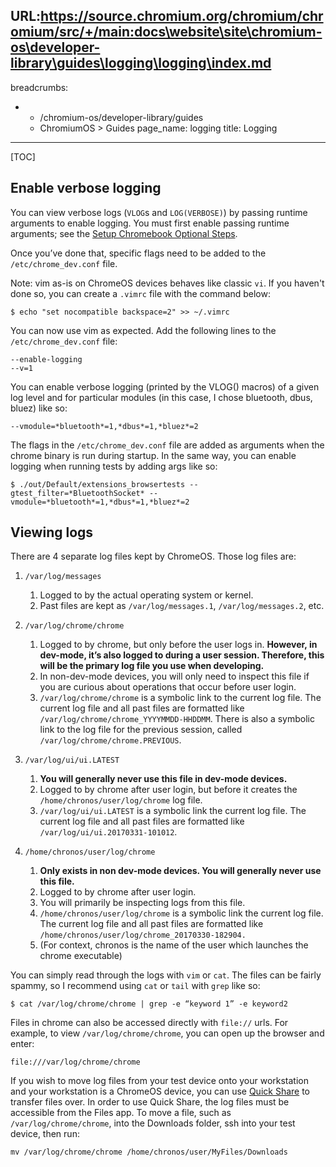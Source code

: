 URL:https://source.chromium.org/chromium/chromium/src/+/main:docs\website\site\chromium-os\developer-library\guides\logging\logging\index.md
---
breadcrumbs:
- - /chromium-os/developer-library/guides
  - ChromiumOS > Guides
page_name: logging
title: Logging
---

[TOC]

## Enable verbose logging

You can view verbose logs (`VLOG`s and `LOG(VERBOSE)`) by passing runtime
arguments to enable logging. You must first enable passing runtime arguments;
see the [Setup Chromebook Optional Steps](/chromium-os/developer-library/getting-started/setup-chromebook/#optional-enable-runtime-argument-passing).

Once you’ve done that, specific flags need to be added to the
`/etc/chrome_dev.conf` file.

Note: vim as-is on ChromeOS devices behaves like classic `vi`. If you haven't
done so, you can create a `.vimrc` file with the command below:

```shell
$ echo "set nocompatible backspace=2" >> ~/.vimrc
```

You can now use vim as expected. Add the following lines to the
`/etc/chrome_dev.conf` file:

```
--enable-logging
--v=1
```

You can enable verbose logging (printed by the VLOG() macros) of a given log
level and for particular modules (in this case, I chose bluetooth, dbus, bluez)
like so:

```
--vmodule=*bluetooth*=1,*dbus*=1,*bluez*=2
```

The flags in the `/etc/chrome_dev.conf` file are added as arguments when the
chrome binary is run during startup. In the same way, you can enable logging
when running tests by adding args
like so:

```shell
$ ./out/Default/extensions_browsertests --gtest_filter=*BluetoothSocket* --vmodule=*bluetooth*=1,*dbus*=1,*bluez*=2
```

## Viewing logs

There are 4 separate log files kept by ChromeOS. Those log files are:

1.  `/var/log/messages`

    1.  Logged to by the actual operating system or kernel.
    2.  Past files are kept as `/var/log/messages.1`, `/var/log/messages.2`,
        etc.

2.  `/var/log/chrome/chrome`

    1.  Logged to by chrome, but only before the user logs in. **However, in
        dev-mode, it’s also logged to during a user session. Therefore, this
        will be the primary log file you use when developing.**
    2.  In non-dev-mode devices, you will only need to inspect this file if you
        are curious about operations that occur before user login.
    3.  `/var/log/chrome/chrome` is a symbolic link to the current log file. The
        current log file and all past files are formatted like
        `/var/log/chrome/chrome_YYYYMMDD-HHDDMM`. There is also a symbolic link
        to the log file for the previous session, called
        `/var/log/chrome/chrome.PREVIOUS`.

3.  `/var/log/ui/ui.LATEST`

    1.  **You will generally never use this file in dev-mode devices.**
    2.  Logged to by chrome after user login, but before it creates the
        `/home/chronos/user/log/chrome` log file.
    3.  `/var/log/ui/ui.LATEST` is a symbolic link the current log file. The
        current log file and all past files are formatted like
        `/var/log/ui/ui.20170331-101012`.

4.  `/home/chronos/user/log/chrome`

    1.  **Only exists in non dev-mode devices. You will generally never use this
        file.**
    2.  Logged to by chrome after user login.
    3.  You will primarily be inspecting logs from this file.
    4.  `/home/chronos/user/log/chrome` is a symbolic link the current log file.
        The current log file and all past files are formatted like
        `/home/chronos/user/log/chrome_20170330-182904.`
    5.  (For context, chronos is the name of the user which launches the chrome
        executable)

You can simply read through the logs with `vim` or `cat`. The files can be
fairly spammy, so I recommend using `cat` or `tail` with `grep` like so:

```shell
$ cat /var/log/chrome/chrome | grep -e “keyword 1” -e keyword2
```

Files in chrome can also be accessed directly with `file://` urls. For example,
to view `/var/log/chrome/chrome`, you can open up the browser and enter:

```
file:///var/log/chrome/chrome
```

If you wish to move log files from your test device onto your workstation and
your workstation is a ChromeOS device, you can use
[Quick Share](https://support.google.com/chromebook/answer/10751738?hl=en) to
transfer files over. In order to use Quick Share, the log files must be
accessible from the Files app. To move a file, such as `/var/log/chrome/chrome`,
into the Downloads folder, ssh into your test device, then run:

```
mv /var/log/chrome/chrome /home/chronos/user/MyFiles/Downloads
```
